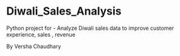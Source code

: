 # Diwali_Sales_Analysis
Python project for - Analyze Diwali sales data to improve customer experience, sales , revenue

By Versha Chaudhary

